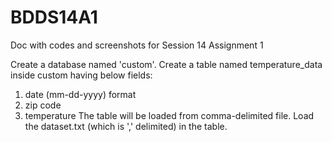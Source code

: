 # BDDS14A1


Doc with codes and screenshots for Session 14 Assignment 1

Create a database named 'custom'.
Create a table named temperature_data inside custom having below fields:
1. date (mm-dd-yyyy) format
2. zip code
3. temperature
The table will be loaded from comma-delimited file.
Load the dataset.txt (which is ',' delimited) in the table.
